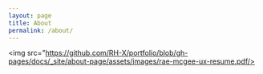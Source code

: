 ```yaml
---
layout: page
title: About
permalink: /about/
---
```


<!--- original line <img src="https://github.com/RH-X/portfolio/blob/gh-pages/docs/about-page/Rae-Resume.svg?raw=true"/>-->

<!--- second attempt <img src="https://github.com/RH-X/portfolio/blob/gh-pages/docs/about-page/rae-mcgee-ux-resume.pdf?raw=true"/> -->



<img src="https://github.com/RH-X/portfolio/blob/gh-pages/docs/_site/about-page/assets/images/rae-mcgee-ux-resume.pdf/>
